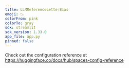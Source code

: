 ```yaml
---
title: LLMReferenceLetterBias
emoji: 📉
colorFrom: pink
colorTo: gray
sdk: streamlit
sdk_version: 1.33.0
app_file: app.py
pinned: false
---
```


Check out the configuration reference at https://huggingface.co/docs/hub/spaces-config-reference
